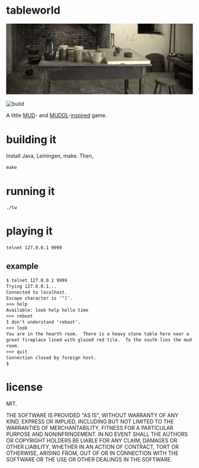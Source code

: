 # tableworld

<img src="tw.jpg" width="600">

![build](https://github.com/eigenhombre/tableworld/actions/workflows/build.yml/badge.svg)

A little [MUD](https://en.wikipedia.org/wiki/Multi-user_dungeon)- and
[MUDDL](https://github.com/PDP-10/MUD1)-[inspired](https://if50.substack.com/p/1980-mud)
game.

# building it

Install Java, Leiningen, make.  Then,

    make

# running it

    ./tw

# playing it

    telnet 127.0.0.1 9999

## example

    $ telnet 127.0.0.1 9999
    Trying 127.0.0.1...
    Connected to localhost.
    Escape character is '^]'.
    >>> help
    Available: look help hello time
    >>> reboot
    I don't understand 'reboot'.
    >>> look
    You are in the hearth room.  There is a heavy stone table here near a
    great fireplace lined with glazed red tile.  To the south lies the mud
    room.
    >>> quit
    Connection closed by foreign host.
    $

# license

MIT.

THE SOFTWARE IS PROVIDED "AS IS", WITHOUT WARRANTY OF ANY KIND, EXPRESS OR
IMPLIED, INCLUDING BUT NOT LIMITED TO THE WARRANTIES OF MERCHANTABILITY,
FITNESS FOR A PARTICULAR PURPOSE AND NONINFRINGEMENT. IN NO EVENT SHALL THE
AUTHORS OR COPYRIGHT HOLDERS BE LIABLE FOR ANY CLAIM, DAMAGES OR OTHER
LIABILITY, WHETHER IN AN ACTION OF CONTRACT, TORT OR OTHERWISE, ARISING FROM,
OUT OF OR IN CONNECTION WITH THE SOFTWARE OR THE USE OR OTHER DEALINGS IN THE
SOFTWARE.
